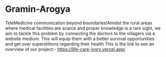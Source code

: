 # Gramin-Arogya
TeleMedicine communication beyond boundaries!Amidst the rural areas where medical facilities are scarce and proper knowledge is a rare sight, we aim to tackle this problem by connecting the doctors to the villagers via a website medium. This will equip them with a better survival opportunities and get over superstitions regarding their health
This is the link to see an overview of our project:- https://life-care-ivory.vercel.app/
